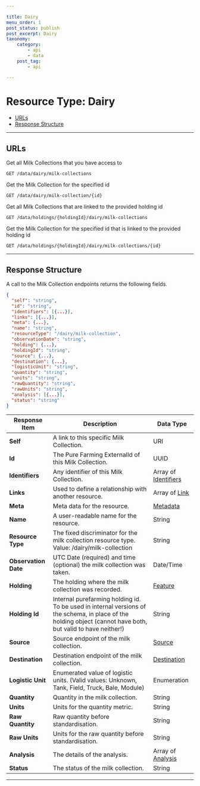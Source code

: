 ```yaml
---

title: Dairy
menu_order: 1
post_status: publish
post_excerpt: Dairy
taxonomy:
    category:
        - api
        - data
    post_tag:
        - api

---
```


# Resource Type: Dairy

- [URLs](#urls)
- [Response Structure]()

---

## URLs

Get all Milk Collections that you have access to

```
GET /data/dairy/milk-collections
```

Get the Milk Collection for the specified id

```
GET /data/dairy/milk-collection/{id}
```

Get all Milk Collections that are linked to the provided holding id

```
GET /data/holdings/{holdingId}/dairy/milk-collections
```

Get the Milk Collection for the specified id that is linked to the provided holding id

```
GET /data/holdings/{holdingId}/dairy/milk-collections/{id}
```

---

## Response Structure

A call to the Milk Collection endpoints returns the following fields.

```json
{
  "self": "string",
  "id": "string",
  "identifiers": [{...}],
  "links": [{...}],
  "meta": {...},
  "name": "string",
  "resourceType": "/dairy/milk-collection",
  "observationDate": "string",
  "holding": {...},
  "holdingId": "string",
  "source": {...},
  "destination": {...},
  "logisticUnit": "string",
  "quantity": "string",
  "units": "string",
  "rawQuantity": "string",
  "rawUnits": "string",
  "analysis": [{...}],
  "status": "string"
}
```

| Response Item | Description | Data Type |
| ------------- | ----------- | --------- |
|**Self** | A link to this specific Milk Collection. | URI
|**Id** | The Pure Farming ExternalId of this Milk Collection. | UUID |
|**Identifiers** | Any identifier of this Milk Collection. | Array of [Identifiers](/resource-types/common.md#identifier) |
|**Links** | Used to define a relationship with another resource. | Array of [Link](/resource-types/common.md#link) |
|**Meta** | Meta data for the resource. | [Metadata](/resource-types/common.md#metadata)
|**Name** | A user-readable name for the resource. | String
|**Resource Type** | The fixed discriminator for the milk collection resource type.<br/>Value: /dairy/milk-collection  | String
|**Observation Date** | UTC Date (required) and time (optional) the milk collection was taken. | Date/Time
|**Holding** | The holding where the milk collection was recorded. | [Feature](/resource-types/common.md#feature)
|**Holding Id** | Internal purefarming holding id. To be used in internal versions of the schema, in place of the holding object (cannot have both, but valid to have neither!) | String
|**Source** | Source endpoint of the milk collection. | [Source](/resource-types/load-resource.md#source)
|**Destination** | Destination endpoint of the milk collection. | [Destination](/resource-types/load-resource.md#destination)
|**Logistic Unit** | Enumerated value of logistic units. (Valid values: Unknown, Tank, Field, Truck, Bale, Module) | Enumeration
|**Quantity** | Quantity in the milk collection. | String
|**Units** | Units for the quantity metric. | String
|**Raw Quantity** | Raw quantity before standardisation. | String
|**Raw Units** | Units for the raw quantity before standardisation. | String
|**Analysis** | The details of the analysis. | Array of [Analysis](/resource-types/load-resource.md#analysis)
|**Status** | The status of the milk collection. | String
---